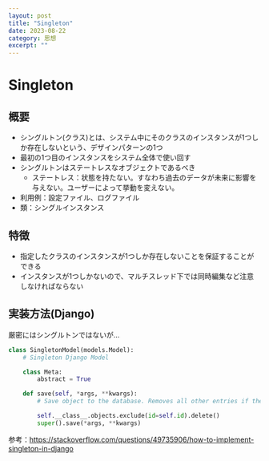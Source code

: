 ```yaml
---
layout: post
title: "Singleton"
date: 2023-08-22
category: 思想
excerpt: ""
---
```

# Singleton
## 概要
- シングルトン(クラス)とは、システム中にそのクラスのインスタンスが1つしか存在しないという、デザインパターンの1つ
- 最初の1つ目のインスタンスをシステム全体で使い回す
- シングルトンはステートレスなオブジェクトであるべき
  - ステートレス：状態を持たない。すなわち過去のデータが未来に影響を与えない。ユーザーによって挙動を変えない。
- 利用例：設定ファイル、ログファイル
- 類：シングルインスタンス

## 特徴
- 指定したクラスのインスタンスが1つしか存在しないことを保証することができる
- インスタンスが1つしかないので、マルチスレッド下では同時編集など注意しなければならない

## 実装方法(Django)
厳密にはシングルトンではないが...
```python
class SingletonModel(models.Model):
    # Singleton Django Model

    class Meta:
        abstract = True

    def save(self, *args, **kwargs):
        # Save object to the database. Removes all other entries if there are any.

        self.__class__.objects.exclude(id=self.id).delete()
        super().save(*args, **kwargs)
```
参考：https://stackoverflow.com/questions/49735906/how-to-implement-singleton-in-django

